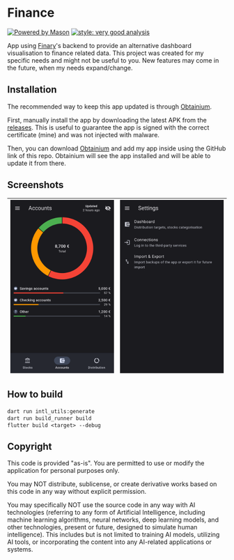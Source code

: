# Finance

[![Powered by Mason](https://img.shields.io/endpoint?url=https%3A%2F%2Ftinyurl.com%2Fmason-badge)](https://github.com/felangel/mason)
[![style: very good analysis](https://img.shields.io/badge/style-very_good_analysis-B22C89.svg)](https://pub.dev/packages/very_good_analysis)

App using [Finary](https://finary.com/)'s backend to provide an alternative dashboard visualisation to finance related data. This project was created for my specific needs and might not be useful to you.
New features may come in the future, when my needs expand/change.

## Installation

The recommended way to keep this app updated is through [Obtainium](https://github.com/ImranR98/Obtainium). 

First, manually install the app by downloading the latest APK from the [releases](https://github.com/V4ldum/finance/releases). This is useful to guarantee the app is signed with the correct certificate (mine) and was not injected with malware.

Then, you can download [Obtainium](https://github.com/ImranR98/Obtainium) and add my app inside using the GitHub link of this repo. Obtainium will see the app installed and will be able to update it from there.

## Screenshots

| <img src="./misc/screenshots/dashboard.png" alt="Dashboard Page" /> | <img src="./misc/screenshots/settings.png" alt="Settings Page" /> |
|---------------------------------------------------------------------|-------------------------------------------------------------------| 

## How to build

```
dart run intl_utils:generate
dart run build_runner build
flutter build <target> --debug
```

## Copyright

This code is provided "as-is". You are permitted to use or modify the application for personal purposes only.

You may NOT distribute, sublicense, or create derivative works based on this code in any way without explicit permission.

You may specifically NOT use the source code in any way with AI technologies (referring to any form of Artificial Intelligence, including machine learning algorithms, neural networks, deep learning models, and other technologies, present or future, designed to simulate human intelligence). This includes but is not limited to training AI models, utilizing AI tools, or incorporating the content into any AI-related applications or systems.
